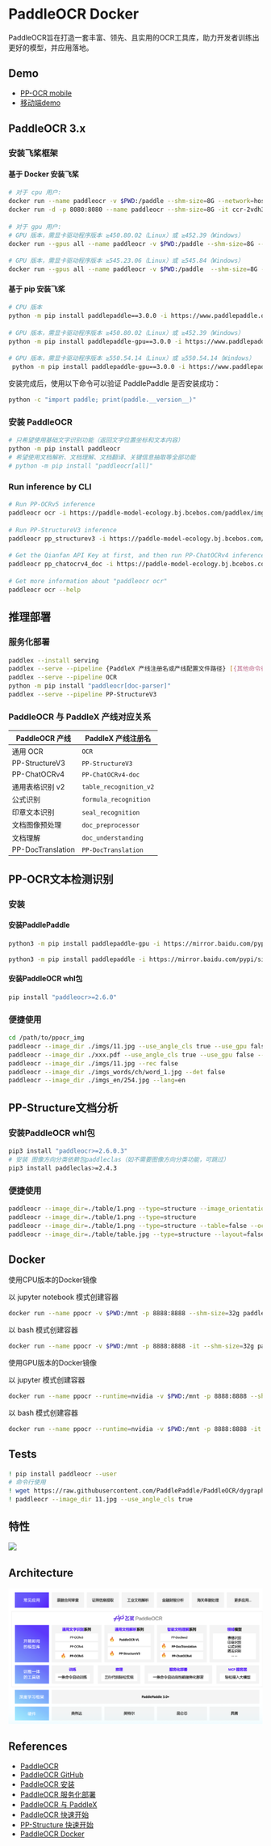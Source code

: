# PaddleOCR Docker

PaddleOCR旨在打造一套丰富、领先、且实用的OCR工具库，助力开发者训练出更好的模型，并应用落地。

## Demo
- [PP-OCR mobile](https://www.paddlepaddle.org.cn/hub/scene/ocr)
- [移动端demo](https://ai.baidu.com/easyedge/app/openSource?from=paddlelite)

## PaddleOCR 3.x
### 安装飞桨框架
#### 基于 Docker 安装飞桨
```sh
# 对于 cpu 用户:
docker run --name paddleocr -v $PWD:/paddle --shm-size=8G --network=host -it ccr-2vdh3abv-pub.cnc.bj.baidubce.com/paddlepaddle/paddle:3.0.0 /bin/bash
docker run -d -p 8080:8080 --name paddleocr --shm-size=8G -it ccr-2vdh3abv-pub.cnc.bj.baidubce.com/paddlepaddle/paddle:3.0.0 /bin/bash

# 对于 gpu 用户:
# GPU 版本，需显卡驱动程序版本 ≥450.80.02（Linux）或 ≥452.39（Windows）
docker run --gpus all --name paddleocr -v $PWD:/paddle --shm-size=8G --network=host -it ccr-2vdh3abv-pub.cnc.bj.baidubce.com/paddlepaddle/paddle:3.0.0-gpu-cuda11.8-cudnn8.9-trt8.6 /bin/bash

# GPU 版本，需显卡驱动程序版本 ≥545.23.06（Linux）或 ≥545.84（Windows）
docker run --gpus all --name paddleocr -v $PWD:/paddle  --shm-size=8G --network=host -it ccr-2vdh3abv-pub.cnc.bj.baidubce.com/paddlepaddle/paddle:3.0.0-gpu-cuda12.6-cudnn9.5-trt10.5 /bin/bash
```

#### 基于 pip 安装飞桨
```sh
# CPU 版本
python -m pip install paddlepaddle==3.0.0 -i https://www.paddlepaddle.org.cn/packages/stable/cpu/

# GPU 版本，需显卡驱动程序版本 ≥450.80.02（Linux）或 ≥452.39（Windows）
python -m pip install paddlepaddle-gpu==3.0.0 -i https://www.paddlepaddle.org.cn/packages/stable/cu118/

# GPU 版本，需显卡驱动程序版本 ≥550.54.14（Linux）或 ≥550.54.14（Windows）
 python -m pip install paddlepaddle-gpu==3.0.0 -i https://www.paddlepaddle.org.cn/packages/stable/cu126/
```
安装完成后，使用以下命令可以验证 PaddlePaddle 是否安装成功：
```sh
python -c "import paddle; print(paddle.__version__)"
```

### 安装 PaddleOCR
```sh
# 只希望使用基础文字识别功能（返回文字位置坐标和文本内容）
python -m pip install paddleocr
# 希望使用文档解析、文档理解、文档翻译、关键信息抽取等全部功能
# python -m pip install "paddleocr[all]"
```

### Run inference by CLI
```sh
# Run PP-OCRv5 inference
paddleocr ocr -i https://paddle-model-ecology.bj.bcebos.com/paddlex/imgs/demo_image/general_ocr_002.png --use_doc_orientation_classify False --use_doc_unwarping False --use_textline_orientation False

# Run PP-StructureV3 inference
paddleocr pp_structurev3 -i https://paddle-model-ecology.bj.bcebos.com/paddlex/imgs/demo_image/pp_structure_v3_demo.png --use_doc_orientation_classify False --use_doc_unwarping False

# Get the Qianfan API Key at first, and then run PP-ChatOCRv4 inference
paddleocr pp_chatocrv4_doc -i https://paddle-model-ecology.bj.bcebos.com/paddlex/imgs/demo_image/vehicle_certificate-1.png -k 驾驶室准乘人数 --qianfan_api_key your_api_key --use_doc_orientation_classify False --use_doc_unwarping False

# Get more information about "paddleocr ocr"
paddleocr ocr --help
```

## 推理部署
### 服务化部署
```sh
paddlex --install serving
paddlex --serve --pipeline {PaddleX 产线注册名或产线配置文件路径} [{其他命令行选项}]
paddlex --serve --pipeline OCR
python -m pip install "paddleocr[doc-parser]"
paddlex --serve --pipeline PP-StructureV3
```

### PaddleOCR 与 PaddleX 产线对应关系

| PaddleOCR 产线       | PaddleX 产线注册名   |
|----------------------|----------------------|
| 通用 OCR             | `OCR`                  |
| PP-StructureV3       | `PP-StructureV3`       |
| PP-ChatOCRv4         | `PP-ChatOCRv4-doc`     |
| 通用表格识别 v2      | `table_recognition_v2` |
| 公式识别             | `formula_recognition`  |
| 印章文本识别         | `seal_recognition`     |
| 文档图像预处理       | `doc_preprocessor`     |
| 文档理解             | `doc_understanding`    |
| PP-DocTranslation    | `PP-DocTranslation`    |

## PP-OCR文本检测识别
### 安装
#### 安装PaddlePaddle
```sh
python3 -m pip install paddlepaddle-gpu -i https://mirror.baidu.com/pypi/simple
```
```sh
python3 -m pip install paddlepaddle -i https://mirror.baidu.com/pypi/simple
```

#### 安装PaddleOCR whl包
```sh
pip install "paddleocr>=2.6.0"
```

### 便捷使用
```sh
cd /path/to/ppocr_img
paddleocr --image_dir ./imgs/11.jpg --use_angle_cls true --use_gpu false
paddleocr --image_dir ./xxx.pdf --use_angle_cls true --use_gpu false --page_num 2
paddleocr --image_dir ./imgs/11.jpg --rec false
paddleocr --image_dir ./imgs_words/ch/word_1.jpg --det false
paddleocr --image_dir ./imgs_en/254.jpg --lang=en
```

## PP-Structure文档分析
### 安装PaddleOCR whl包
```sh
pip3 install "paddleocr>=2.6.0.3"
# 安装 图像方向分类依赖包paddleclas（如不需要图像方向分类功能，可跳过）
pip3 install paddleclas>=2.4.3
```

### 便捷使用
```sh
paddleocr --image_dir=./table/1.png --type=structure --image_orientation=true
paddleocr --image_dir=./table/1.png --type=structure
paddleocr --image_dir=./table/1.png --type=structure --table=false --ocr=false
paddleocr --image_dir=./table/table.jpg --type=structure --layout=false
```

## Docker
使用CPU版本的Docker镜像

以 jupyter notebook 模式创建容器
```sh
docker run --name ppocr -v $PWD:/mnt -p 8888:8888 --shm-size=32g paddlecloud/paddleocr:2.6-cpu-latest
```
以 bash 模式创建容器
```sh
docker run --name ppocr -v $PWD:/mnt -p 8888:8888 -it --shm-size=32g paddlecloud/paddleocr:2.6-cpu-latest /bin/bash
```
使用GPU版本的Docker镜像

以 jupyter 模式创建容器
```sh
docker run --name ppocr --runtime=nvidia -v $PWD:/mnt -p 8888:8888 --shm-size=32g paddlecloud/paddleocr:2.6-gpu-cuda10.2-cudnn7-latest
```
以 bash 模式创建容器
```sh
docker run --name ppocr --runtime=nvidia -v $PWD:/mnt -p 8888:8888 -it --shm-size=32g paddlecloud/paddleocr:2.6-gpu-cuda10.2-cudnn7-latest /bin/bash
```

## Tests
```sh
! pip install paddleocr --user
# 命令行使用
! wget https://raw.githubusercontent.com/PaddlePaddle/PaddleOCR/dygraph/doc/imgs/11.jpg
! paddleocr --image_dir 11.jpg --use_angle_cls true
```

## 特性
![](https://user-images.githubusercontent.com/25809855/186170862-b8f80f6c-fee7-4b26-badc-de9c327c76ce.png)

## Architecture
![](https://raw.githubusercontent.com/cuicheng01/PaddleX_doc_images/main/images/paddleocr/README/Arch_cn.jpg)

## References
- [PaddleOCR](https://www.paddleocr.ai/)
- [PaddleOCR GitHub](https://github.com/PaddlePaddle/PaddleOCR)
- [PaddleOCR 安装](https://www.paddleocr.ai/main/version3.x/installation.html)
- [PaddleOCR 服务化部署](https://www.paddleocr.ai/main/version3.x/deployment/serving.html)
- [PaddleOCR 与 PaddleX](https://www.paddleocr.ai/main/version3.x/paddleocr_and_paddlex.html)
- [PaddleOCR 快速开始](https://github.com/PaddlePaddle/PaddleOCR/blob/release/2.6/doc/doc_ch/quickstart.md)
- [PP-Structure 快速开始](https://github.com/PaddlePaddle/PaddleOCR/blob/release/2.6/ppstructure/docs/quickstart.md)
- [PaddleOCR Docker](https://hub.docker.com/r/paddlecloud/paddleocr)